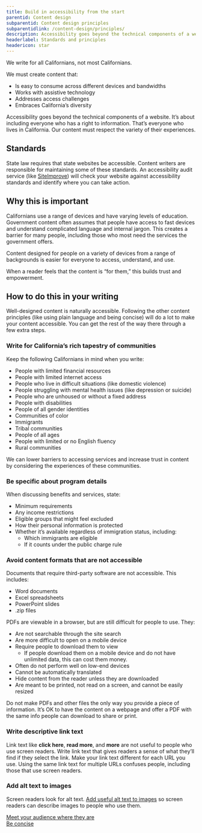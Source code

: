 ```yaml
---
title: Build in accessibility from the start
parentid: Content design
subparentid: Content design principles
subparentidlink: /content-design/principles/
description: Accessibility goes beyond the technical components of a website. It’s about including everyone who has a right to information.
headerlabel: Standards and principles
headericon: star
---
```


<p class="text-lead">We write for all Californians, not most Californians.</p>

We must create content that:

* Is easy to consume across different devices and bandwidths
* Works with assistive technology
* Addresses access challenges
* Embraces California’s diversity

Accessibility goes beyond the technical components of a website. It’s about including everyone who has a right to information. That’s everyone who lives in California. Our content must respect the variety of their experiences.

## Standards

State law requires that state websites be accessible. Content writers are responsible for maintaining some of these standards. An accessibility audit service (like [SiteImprove](https://www.siteimprove.com/)) will check your website against accessibility standards and identify where you can take action.

## Why this is important

Californians use a range of devices and have varying levels of education. Government content often assumes that people have access to fast devices and understand complicated language and internal jargon. This creates a barrier for many people, including those who most need the services the government offers.

Content designed for people on a variety of devices from a range of backgrounds is easier for everyone to access, understand, and use.

When a reader feels that the content is “for them,” this builds trust and empowerment.

## How to do this in your writing

Well-designed content is naturally accessible. Following the other content principles (like using plain language and being concise) will do a lot to make your content accessible. You can get the rest of the way there through a few extra steps.

### Write for California’s rich tapestry of communities

Keep the following Californians in mind when you write:

* People with limited financial resources
* People with limited internet access
* People who live in difficult situations (like domestic violence)
* People struggling with mental health issues (like depression or suicide)
* People who are unhoused or without a fixed address
* People with disabilities
* People of all gender identities
* Communities of color
* Immigrants
* Tribal communities
* People of all ages
* People with limited or no English fluency
* Rural communities

We can lower barriers to accessing services and increase trust in content by considering the experiences of these communities.

### Be specific about program details

When discussing benefits and services, state:

* Minimum requirements
* Any income restrictions
* Eligible groups that might feel excluded
* How their personal information is protected
* Whether it’s available regardless of immigration status, including:
  * Which immigrants are eligible
  * If it counts under the public charge rule

### Avoid content formats that are not accessible

Documents that require third-party software are not accessible. This includes:

* Word documents
* Excel spreadsheets
* PowerPoint slides
* .zip files

PDFs are viewable in a browser, but are still difficult for people to use. They:

* Are not searchable through the site search
* Are more difficult to open on a mobile device
* Require people to download them to view
  * If people download them on a mobile device and do not have unlimited data, this can cost them money.
* Often do not perform well on low-end devices
* Cannot be automatically translated
* Hide content from the reader unless they are downloaded
* Are meant to be printed, not read on a screen, and cannot be easily resized

Do not make PDFs and other files the only way you provide a piece of information. It’s OK to have the content on a webpage and offer a PDF with the same info people can download to share or print.

### Write descriptive link text

Link text like **click here**, **read more**, and **more** are not useful to people who use screen readers. Write link text that gives readers a sense of what they’ll find if they select the link. Make your link text different for each URL you use. Using the same link text for multiple URLs confuses people, including those that use screen readers.

### Add alt text to images

Screen readers look for alt text. [Add useful alt text to images](https://webaim.org/techniques/alttext/) so screen readers can describe images to people who use them.

<div class="leftright-nav-container">
    <div class="left-nav"><a class="internal-link" href="/content-design/principles/meet-your-audience-where-they-are/">Meet your audience where they are</a></div>
    <div class="right-nav"><a class="internal-link" href="/content-design/principles/be-concise/">Be concise</a></div>
</div>
